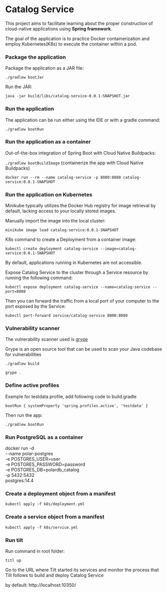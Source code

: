 # Catalog Service
This project aims to facilitate learning about the proper construction of cloud-native applications using __Spring framework__.

The goal of the application is to practice Docker containerization and employ Kubernetes(K8s) to execute the container within a pod.

### Package the application

Package the application as a JAR file:

`./gradlew bootJar`

Run the JAR: 

`java -jar build/libs/catalog-service-0.0.1-SNAPSHOT.jar`

### Run the application
The application can be run either using the IDE or with a gradle command:

`./gradlew bootRun`

### Run the application as a container
Out-of-the-box integration of Spring Boot with Cloud Native Buildpacks:

`./gradlew bootBuildImage` (containerize the app with Cloud Native Buildpacks)

`docker run --rm --name catalog-service -p 8080:8080 catalog-service:0.0.1-SNAPSHOT`

### Run the application on Kubernetes

Minikube typically utilizes the Docker Hub registry for image retrieval by default, lacking access to your locally stored images.

Manually import the image into the local cluster:

`minikube image load catalog-service:0.0.1-SNAPSHOT` 

K8s command to create a Deployment from a container image:

`kubectl create deployment catalog-service --image=catalog-service:0.0.1-SNAPSHOT`

By default, applications running in Kubernetes are not accessible.

Expose Catalog Service to the cluster through a Service resource by running the following command:

`kubectl expose deployment catalog-service --name=catalog-service --port=8080`

Then you can forward the traffic from a local port of your computer to the port exposed by the Service:

`kubectl port-forward service/catalog-service 8000:8080`

### Vulnerability scanner

The vulnerability scanner used is [grype](https://github.com/anchore/grype)

Grype is an open source tool that can be used to scan your Java codebase for vulnerabilities

`./gradlew build`

`grype .` 

### Define active profiles

Example for testdata profile, add following code to build.gradle


`bootRun {
systemProperty 'spring.profiles.active', 'testdata'
}`

Then run the app:

`./gradlew bootRun`

### Run PostgreSQL as a container

docker run -d \
--name polar-postgres \
-e POSTGRES_USER=user \
-e POSTGRES_PASSWORD=password \
-e POSTGRES_DB=polardb_catalog \
-p 5432:5432 \
postgres:14.4

### Create a deployment object from a manifest

`kubectl apply -f k8s/deployment.yml`

### Create a service object from a manifest

`kubectl apply -f k8s/service.yml`

### Run tilt

Run command in root folder:

`titl up`

Go to the URL where Tilt started its services and monitor the process that Tilt follows to build and deploy Catalog Service

by default: http://localhost:10350/


